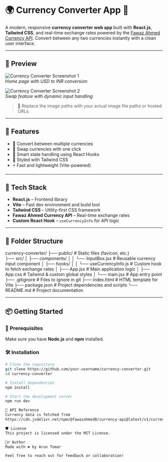 # 🌍 Currency Converter App 💱

A modern, responsive **currency converter web app** built with **React.js**, **Tailwind CSS**, and real-time exchange rates powered by the [Fawaz Ahmed Currency API](https://github.com/fawazahmed0/currency-api). Convert between any two currencies instantly with a clean user interface.

---

## 📸 Preview

![Currency Converter Screenshot 1](./images/preview1.png)  
*Home page with USD to INR conversion*

![Currency Converter Screenshot 2](./images/preview2.png)  
*Swap feature with dynamic input handling*

> 📝 Replace the image paths with your actual image file paths or hosted URLs.

---

## 🚀 Features

- 🔁 Convert between multiple currencies
- 🔄 Swap currencies with one click
- 🧠 Smart state handling using React Hooks
- 🎨 Styled with Tailwind CSS
- ⚡ Fast and lightweight (Vite-powered)

---

## 🧩 Tech Stack

- **React.js** – Frontend library
- **Vite** – Fast dev environment and build tool
- **Tailwind CSS** – Utility-first CSS framework
- **Fawaz Ahmed Currency API** – Real-time exchange rates
- **Custom React Hook** – `useCurrencyInfo` for API logic

---

## 📂 Folder Structure

currency-converter/
├── public/ # Static files (favicon, etc.) <br>
├── src/
│ ├── components/
│ │ └── InputBox.jsx # Reusable currency input component
│ ├── hooks/
│ │ └── useCurrencyInfo.js # Custom hook to fetch exchange rates
│ ├── App.jsx # Main application logic
│ ├── App.css # Tailwind & custom global styles
│ └── main.jsx # App entry point
├── .gitignore # Files to ignore in git
├── index.html # HTML template for Vite
├── package.json # Project dependencies and scripts
└── README.md # Project documentation


---

## 📦 Getting Started

### 🔧 Prerequisites

Make sure you have **Node.js** and **npm** installed.

### 🛠️ Installation

```bash
# Clone the repository
git clone https://github.com/your-username/currency-converter.git
cd currency-converter

# Install dependencies
npm install

# Start the development server
npm run dev

🧪 API Reference
Currency data is fetched from
https://cdn.jsdelivr.net/npm/@fawazahmed0/currency-api@latest/v1/currencies/{currency}.json

🛡 License
This project is licensed under the MIT License.

🙋‍♂️ Author
Made with ❤️ by Arun Tomar

Feel free to reach out for feedback or collaboration!
